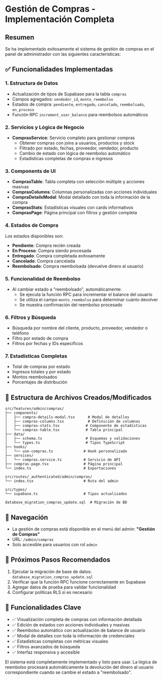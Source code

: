 # Gestión de Compras - Implementación Completa

## Resumen
Se ha implementado exitosamente el sistema de gestión de compras en el panel de administrador con las siguientes características:

## ✅ Funcionalidades Implementadas

### 1. **Estructura de Datos**
- Actualización de tipos de Supabase para la tabla `compras`
- Campos agregados: `vendedor_id`, `monto_reembolso`
- Estados de compra: `pendiente`, `entregado`, `cancelado`, `reembolsado`, `en_proceso`
- Función RPC `increment_user_balance` para reembolsos automáticos

### 2. **Servicios y Lógica de Negocio**
- **ComprasService**: Servicio completo para gestionar compras
  - Obtener compras con joins a usuarios, productos y stock
  - Filtrado por estado, fechas, proveedor, vendedor, producto
  - Cambio de estado con lógica de reembolso automático
  - Estadísticas completas de compras e ingresos

### 3. **Components de UI**
- **ComprasTable**: Tabla completa con selección múltiple y acciones masivas
- **ComprasColumns**: Columnas personalizadas con acciones individuales
- **CompraDetailsModal**: Modal detallado con toda la información de la compra
- **ComprasStats**: Estadísticas visuales con cards informativos
- **ComprasPage**: Página principal con filtros y gestión completa

### 4. **Estados de Compra**
Los estados disponibles son:
- **Pendiente**: Compra recién creada
- **En Proceso**: Compra siendo procesada
- **Entregado**: Compra completada exitosamente
- **Cancelado**: Compra cancelada
- **Reembolsado**: Compra reembolsada (devuelve dinero al usuario)

### 5. **Funcionalidad de Reembolso**
- Al cambiar estado a "reembolsado", automáticamente:
  - Se ejecuta la función RPC para incrementar el balance del usuario
  - Se utiliza el campo `monto_reembolso` para determinar cuánto devolver
  - Se muestra confirmación del reembolso procesado

### 6. **Filtros y Búsqueda**
- Búsqueda por nombre del cliente, producto, proveedor, vendedor o teléfono
- Filtro por estado de compra
- Filtros por fechas y IDs específicos

### 7. **Estadísticas Completas**
- Total de compras por estado
- Ingresos totales y por estado
- Montos reembolsados
- Porcentajes de distribución

## 📁 Estructura de Archivos Creados/Modificados

```
src/features/admin/compras/
├── components/
│   ├── compra-details-modal.tsx      # Modal de detalles
│   ├── compras-columns.tsx           # Definición de columnas
│   ├── compras-stats.tsx            # Componente de estadísticas
│   └── compras-table.tsx            # Tabla principal
├── data/
│   ├── schema.ts                    # Esquemas y validaciones
│   └── types.ts                     # Tipos TypeScript
├── hooks/
│   └── use-compras.ts              # Hook personalizado
├── services/
│   └── compras.service.ts          # Servicio de API
├── compras-page.tsx                # Página principal
└── index.ts                        # Exportaciones

src/routes/_authenticated/admin/compras/
└── index.tsx                       # Ruta del admin

src/types/
└── supabase.ts                     # Tipos actualizados

database_migration_compras_update.sql  # Migración de BD
```

## 🚀 Navegación
- La gestión de compras está disponible en el menú del admin: **"Gestión de Compras"**
- URL: `/admin/compras`
- Solo accesible para usuarios con rol `admin`

## 🔧 Próximos Pasos Recomendados
1. Ejecutar la migración de base de datos: `database_migration_compras_update.sql`
2. Verificar que la función RPC funcione correctamente en Supabase
3. Agregar datos de prueba para validar funcionalidad
4. Configurar políticas RLS si es necesario

## 🎯 Funcionalidades Clave
- ✅ Visualización completa de compras con información detallada
- ✅ Edición de estados con acciones individuales y masivas
- ✅ Reembolso automático con actualización de balance de usuario
- ✅ Modal de detalles con toda la información de credenciales
- ✅ Estadísticas completas con métricas visuales
- ✅ Filtros avanzados de búsqueda
- ✅ Interfaz responsiva y accesible

El sistema está completamente implementado y listo para usar. La lógica de reembolso procesará automáticamente la devolución del dinero al usuario correspondiente cuando se cambie el estado a "reembolsado".
